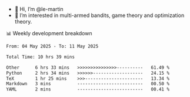 - 👋 Hi, I’m @le-martin
- 👀 I’m interested in multi-armed bandits, game theory and optimization theory.
<!---- 💞️ I’m looking to collaborate on ...
- 📫 How to reach me ...-->

<!---
Tutorial for using WakaTime stats in GitHub profile: https://github.com/athul/waka-readme
-->

📊 Weekly development breakdown
<!--START_SECTION:waka-->

```txt
From: 04 May 2025 - To: 11 May 2025

Total Time: 10 hrs 39 mins

Other      6 hrs 33 mins   >>>>>>>>>>>>>>>----------   61.49 %
Python     2 hrs 34 mins   >>>>>>-------------------   24.15 %
TeX        1 hr 25 mins    >>>----------------------   13.34 %
Markdown   3 mins          -------------------------   00.50 %
YAML       2 mins          -------------------------   00.41 %
```

<!--END_SECTION:waka-->

<!---
le-martin/le-martin is a ✨ special ✨ repository because its `README.md` (this file) appears on your GitHub profile.
You can click the Preview link to take a look at your changes.
--->
